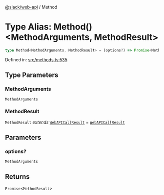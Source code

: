 [@slack/web-api](../index.md) / Method

# Type Alias: Method()\<MethodArguments, MethodResult\>

```ts
type Method<MethodArguments, MethodResult> = (options?) => Promise<MethodResult>;
```

Defined in: [src/methods.ts:535](https://github.com/slackapi/node-slack-sdk/blob/main/packages/web-api/src/methods.ts#L535)

## Type Parameters

### MethodArguments

`MethodArguments`

### MethodResult

`MethodResult` *extends* [`WebAPICallResult`](../interfaces/WebAPICallResult.md) = [`WebAPICallResult`](../interfaces/WebAPICallResult.md)

## Parameters

### options?

`MethodArguments`

## Returns

`Promise`\<`MethodResult`\>
